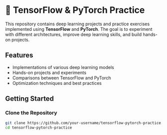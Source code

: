# 🧠 TensorFlow & PyTorch Practice  

This repository contains deep learning projects and practice exercises implemented using **TensorFlow** and **PyTorch**. The goal is to experiment with different architectures, improve deep learning skills, and build hands-on projects.  

##  Features  
- Implementations of various deep learning models  
- Hands-on projects and experiments  
- Comparisons between TensorFlow and PyTorch  
- Optimization techniques and best practices   

 
##  Getting Started   

### Clone the Repository  
```bash
git clone https://github.com/your-username/tensorflow-pytorch-practice.git
cd tensorflow-pytorch-practice


